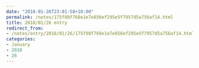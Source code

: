 ```yaml
---
date: "2018-01-26T23:01:58+10:00"
permalink: /notes/175f08f768e1e7e856ef295e5f7957d5a756af14.html
title: 2018/01/26 entry
redirect_from:
- /notes/entry/2018/01/26/175f08f768e1e7e856ef295e5f7957d5a756af14.html
categories:
- January
- 2018
- 26
---
```

